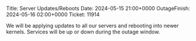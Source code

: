 Title: Server Updates/Reboots
Date: 2024-05-15 21:00+0000
OutageFinish: 2024-05-16 02:00+0000
Ticket: 11914

We will be applying updates to all our servers and rebooting into newer kernels.
Services will be up or down during the outage window.
